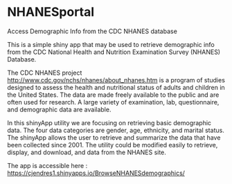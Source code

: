 NHANESportal
============

Access Demographic Info from the CDC NHANES database

This is a simple shiny app that may be used to retrieve demographic info from the CDC 
National Health and Nutrition Examination Survey (NHANES) Database.

The CDC NHANES project <http://www.cdc.gov/nchs/nhanes/about_nhanes.htm> is a program of studies 
designed to assess the health and nutritional status of adults and children in the United States.
The data are made freely available to the public and are often used for research. A large variety
of examination, lab, questionnaire, and demographic data are available.

In this shinyApp utility we are focusing on retrieving basic demographic data.
The four data categories are gender, age, ethnicity, and marital status. The
shinyApp allows the user to retrieve and summarize the data that have been
collected since 2001. The utility could be modified easily to retrieve, display,
and download, and data from the NHANES site.

The app is accessible here : <https://cjendres1.shinyapps.io/BrowseNHANESdemographics/>
